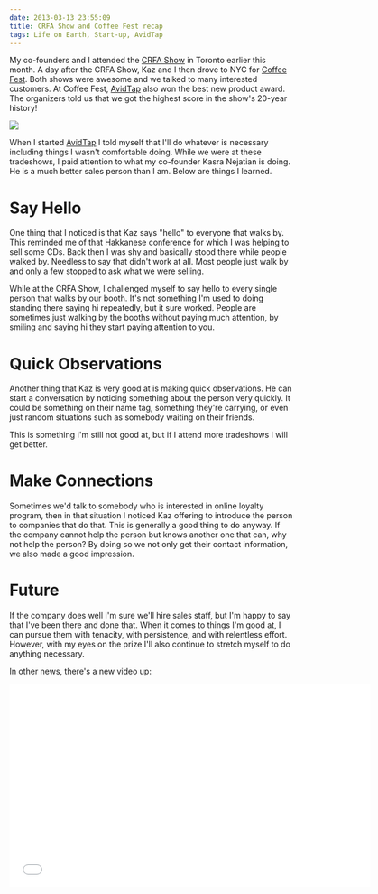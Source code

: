 ```yaml
---
date: 2013-03-13 23:55:09
title: CRFA Show and Coffee Fest recap
tags: Life on Earth, Start-up, AvidTap
---
```

My co-founders and I attended the [CRFA Show][1] in Toronto earlier this month.
A day after the CRFA Show, Kaz and I then drove to NYC for [Coffee Fest][2].
Both shows were awesome and we talked to many interested customers. At Coffee
Fest, [AvidTap][4] also won the best new product award. The organizers told us
that we got the highest score in the show's 20-year history!

[![][5]][5]

When I started [AvidTap][4] I told myself that I'll do whatever is necessary
including things I wasn't comfortable doing. While we were at these tradeshows,
I paid attention to what my co-founder Kasra Nejatian is doing. He is a much
better sales person than I am. Below are things I learned.


# Say Hello

One thing that I noticed is that Kaz says "hello" to everyone that walks by.
This reminded me of that Hakkanese conference for which I was helping to sell
some CDs. Back then I was shy and basically stood there while people walked by.
Needless to say that didn't work at all. Most people just walk by and only a few
stopped to ask what we were selling.

While at the CRFA Show, I challenged myself to say hello to every single person
that walks by our booth. It's not something I'm used to doing standing there
saying hi repeatedly, but it sure worked. People are sometimes just walking by
the booths without paying much attention, by smiling and saying hi they start
paying attention to you.


# Quick Observations

Another thing that Kaz is very good at is making quick observations. He can
start a conversation by noticing something about the person very quickly.
It could be something on their name tag, something they're carrying, or even
just random situations such as somebody waiting on their friends.

This is something I'm still not good at, but if I attend more tradeshows I will
get better.


# Make Connections

Sometimes we'd talk to somebody who is interested in online loyalty program,
then in that situation I noticed Kaz offering to introduce the person to
companies that do that. This is generally a good thing to do anyway. If the
company cannot help the person but knows another one that can, why not help the
person? By doing so we not only get their contact information, we also made a
good impression.


# Future

If the company does well I'm sure we'll hire sales staff, but I'm happy to say
that I've been there and done that. When it comes to things I'm good at, I can
pursue them with tenacity, with persistence, and with relentless effort.
However, with my eyes on the prize I'll also continue to stretch myself to do
anything necessary.

In other news, there's a new video up:
  
<iframe width="640" height="360" src="//www.youtube.com/embed/AA9-_440lGI" frameborder="0" allowfullscreen></iframe>

  [1]: http://www.crfa.ca/tradeshows/crfashow/
  [2]: http://www.coffeefest.com/
  [4]: http://avidtap.com
  [5]: https://media.dannysu.com/coffeefest.jpg
